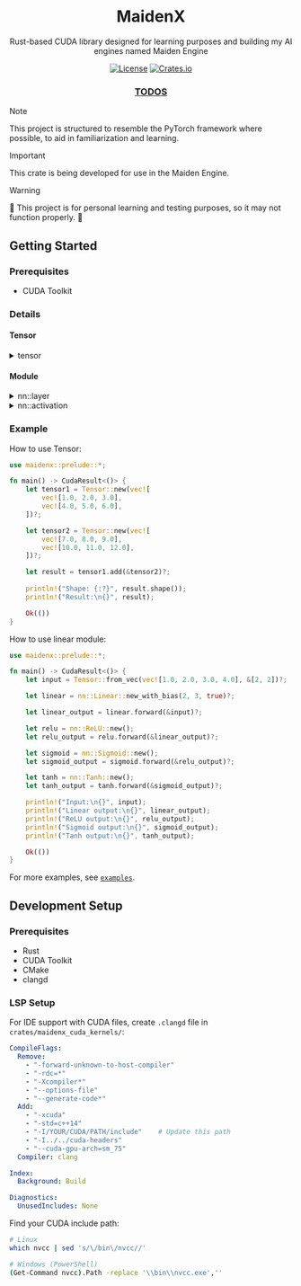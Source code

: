 <div align="center">
    <h1>MaidenX</h1>
    <p>Rust-based CUDA library designed for learning purposes and building my AI engines named Maiden Engine</p>
    
[![License](https://img.shields.io/badge/license-MIT%2FApache-blue.svg)](https://github.com/miniex/maidenx#license)
[![Crates.io](https://img.shields.io/crates/v/maidenx.svg)](https://crates.io/crates/maidenx)
    <h3>
        <a href="TODOS.md">TODOS</a>
    </h3>
</div>

> [!NOTE]  
> This project is structured to resemble the PyTorch framework where possible, to aid in familiarization and learning.

> [!IMPORTANT]  
> This crate is being developed for use in the Maiden Engine.

> [!WARNING]
> 🚧 This project is for personal learning and testing purposes, so it may not function properly. 🚧

## Getting Started

### Prerequisites

- CUDA Toolkit

### Details

#### Tensor

<details>
  <summary>tensor</summary>
</details>

#### Module

<details>
  <summary>nn::layer</summary>

<!-- LAYERS -->
- **Linear** - A module that applies a linear transformation to the incoming data: y = xW^T + b. The parameters are: weight of shape (out_features, in_features) and an optional bias of shape (out_features)
- **Bilinear** - A module that applies a bilinear transformation to the incoming data: y = x1 * A * x2 + b. The parameters are: weight of shape (out_features, in1_features, in2_features) and an optional bias of shape (out_features)
<!-- /LAYERS -->

</details>

<details>
  <summary>nn::activation</summary>

<!-- ACTIVATIONS -->
- **ReLU** - A module that applies the rectified linear unit function element-wise: ReLU(x) = max(0, x). Can be done in-place to save memory.
- **Sigmoid** - A module that applies the sigmoid function element-wise: Sigmoid(x) = 1 / (1 + exp(-x)). Can be done in-place to save memory.
- **Tanh** - A module that applies the hyperbolic tangent function element-wise: Tanh(x) = (exp(x) - exp(-x)) / (exp(x) + exp(-x)). Can be done in-place to save memory.
<!-- /ACTIVATIONS -->

</details>

### Example

How to use Tensor:

```rust
use maidenx::prelude::*;

fn main() -> CudaResult<()> {
    let tensor1 = Tensor::new(vec![
        vec![1.0, 2.0, 3.0],
        vec![4.0, 5.0, 6.0],
    ])?;

    let tensor2 = Tensor::new(vec![
        vec![7.0, 8.0, 9.0],
        vec![10.0, 11.0, 12.0],
    ])?;

    let result = tensor1.add(&tensor2)?;
    
    println!("Shape: {:?}", result.shape());
    println!("Result:\n{}", result);

    Ok(())
}
```

How to use linear module:
```rust
use maidenx::prelude::*;

fn main() -> CudaResult<()> {
    let input = Tensor::from_vec(vec![1.0, 2.0, 3.0, 4.0], &[2, 2])?;

    let linear = nn::Linear::new_with_bias(2, 3, true)?;

    let linear_output = linear.forward(&input)?;

    let relu = nn::ReLU::new();
    let relu_output = relu.forward(&linear_output)?;

    let sigmoid = nn::Sigmoid::new();
    let sigmoid_output = sigmoid.forward(&relu_output)?;

    let tanh = nn::Tanh::new();
    let tanh_output = tanh.forward(&sigmoid_output)?;

    println!("Input:\n{}", input);
    println!("Linear output:\n{}", linear_output);
    println!("ReLU output:\n{}", relu_output);
    println!("Sigmoid output:\n{}", sigmoid_output);
    println!("Tanh output:\n{}", tanh_output);

    Ok(())
}
```

For more examples, see [`examples`](examples/).

## Development Setup

### Prerequisites

- Rust
- CUDA Toolkit
- CMake
- clangd


### LSP Setup

For IDE support with CUDA files, create `.clangd` file in `crates/maidenx_cuda_kernels/`:

```yaml
CompileFlags:
  Remove: 
    - "-forward-unknown-to-host-compiler"
    - "-rdc=*"
    - "-Xcompiler*"
    - "--options-file"
    - "--generate-code*"
  Add: 
    - "-xcuda"
    - "-std=c++14"
    - "-I/YOUR/CUDA/PATH/include"    # Update this path
    - "-I../../cuda-headers"
    - "--cuda-gpu-arch=sm_75"
  Compiler: clang

Index:
  Background: Build

Diagnostics:
  UnusedIncludes: None
```

Find your CUDA include path:

```bash
# Linux
which nvcc | sed 's/\/bin\/nvcc//'

# Windows (PowerShell)
(Get-Command nvcc).Path -replace '\\bin\\nvcc.exe',''
```

